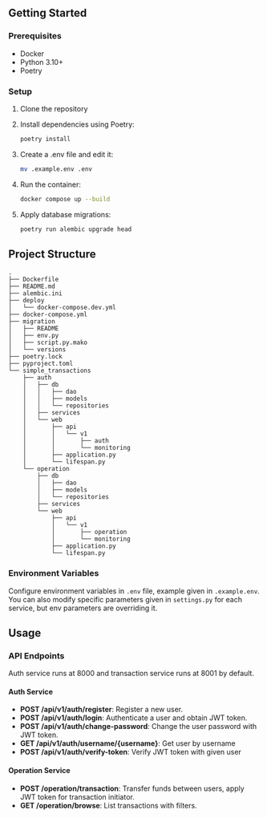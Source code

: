 ## Getting Started

### Prerequisites
- Docker
- Python 3.10+
- Poetry

### Setup

1. Clone the repository
2. Install dependencies using Poetry:
   ```bash
   poetry install
   ```
3. Create a .env file and edit it:
   ```bash
   mv .example.env .env
   ```
4. Run the container:
   ```bash
   docker compose up --build
   ```
   
5. Apply database migrations:
   ```bash
   poetry run alembic upgrade head
   ```



## Project Structure

```
.
├── Dockerfile
├── README.md
├── alembic.ini
├── deploy
│   └── docker-compose.dev.yml
├── docker-compose.yml
├── migration
│   ├── README
│   ├── env.py
│   ├── script.py.mako
│   └── versions
├── poetry.lock
├── pyproject.toml
└── simple_transactions
    ├── auth
    │   ├── db
    │   │   ├── dao
    │   │   ├── models
    │   │   └── repositories
    │   ├── services
    │   └── web
    │       ├── api
    │       │   └── v1
    │       │       ├── auth
    │       │       └── monitoring
    │       ├── application.py
    │       └── lifespan.py
    └── operation
        ├── db
        │   ├── dao
        │   ├── models
        │   └── repositories
        ├── services
        └── web
            ├── api
            │   └── v1
            │       ├── operation
            │       └── monitoring
            ├── application.py
            └── lifespan.py
```

### Environment Variables

Configure environment variables in `.env` file, example given in `.example.env`.
You can also modify specific parameters given in `settings.py` for each service,
but env parameters are overriding it.


## Usage

### API Endpoints
Auth service runs at 8000 and transaction service runs at 8001 by default.

#### Auth Service
- **POST /api/v1/auth/register**: Register a new user.
- **POST /api/v1/auth/login**: Authenticate a user and obtain JWT token.
- **POST /api/v1/auth/change-password**: Change the user password with JWT token.
- **GET /api/v1/auth/username/{username}**: Get user by username
- **POST /api/v1/auth/verify-token**: Verify JWT token with given user
#### Operation Service
- **POST /operation/transaction**: Transfer funds between users, apply JWT token for transaction initiator.
- **GET /operation/browse**: List transactions with filters.
